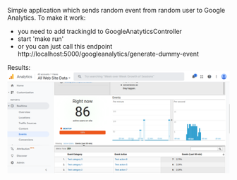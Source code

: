 Simple application which sends random event from random user to Google Analytics.
To make it work: 
- you need to add trackingId to GoogleAnatyticsController
- start 'make run'
- or you can just call this endpoint http://localhost:5000/googleanalytics/generate-dummy-event

Results:
![alt text](https://github.com/IvanHorodilov/high-arch_hw3/blob/main/images/Screenshot%20from%202021-07-28%2010-01-48.png)

